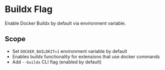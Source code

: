 # Buildx Flag

Enable Docker Buildx by default via environment variable.

## Scope
- Set `DOCKER_BUILDKIT=1` environment variable by default
- Enables buildx functionality for extensions that use docker commands
- Add `--buildx` CLI flag (enabled by default)